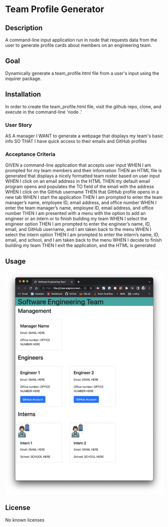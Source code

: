 # Team Profile Generator

## Description

A command-line input application run in node that requests data from the user to generate profile cards about members on an engineering team.

## Goal

Dynamically generate a team_profile.html file from a user's input using the inquirer package.

## Installation

In order to create the team_profile.html file, visit the github repo, clone, and execute in the command-line 'node .'

### User Story

AS A manager I WANT to generate a webpage that displays my team's basic info SO THAT I have quick access to their emails and GitHub profiles

### Acceptance Criteria

GIVEN a command-line application that accepts user input
WHEN I am prompted for my team members and their information
THEN an HTML file is generated that displays a nicely formatted team roster based on user input
WHEN I click on an email address in the HTML
THEN my default email program opens and populates the TO field of the email with the address
WHEN I click on the GitHub username
THEN that GitHub profile opens in a new tab
WHEN I start the application
THEN I am prompted to enter the team manager’s name, employee ID, email address, and office number
WHEN I enter the team manager’s name, employee ID, email address, and office number
THEN I am presented with a menu with the option to add an engineer or an intern or to finish building my team
WHEN I select the engineer option
THEN I am prompted to enter the engineer’s name, ID, email, and GitHub username, and I am taken back to the menu
WHEN I select the intern option
THEN I am prompted to enter the intern’s name, ID, email, and school, and I am taken back to the menu
WHEN I decide to finish building my team
THEN I exit the application, and the HTML is generated

## Usage

![team screenshot](./src/images/team-screenshot.png)

## License

No known licenses